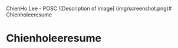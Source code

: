 ChienHo Lee - POSC
![Description of image] (img/screenshot.png)# Chienholeeresume
# Chienholeeresume
